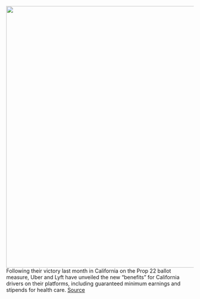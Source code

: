 <img src='https://cdn.vox-cdn.com/thumbor/szDv1tabGdiLKcQRJk6Us98mBvw=/0x0:5568x3712/1200x800/filters:focal(2339x1411:3229x2301)/cdn.vox-cdn.com/uploads/chorus_image/image/68512027/1227939563.jpg.0.jpg' width='700px' /><br/>
Following their victory last month in California on the Prop 22 ballot measure, Uber and Lyft have unveiled the new “benefits” for California drivers on their platforms, including guaranteed minimum earnings and stipends for health care.
<a href='https://www.theverge.com/2020/12/14/22174600/uber-lyft-new-benefits-california-drivers-prop-22-gig-economy'> Source <a/>